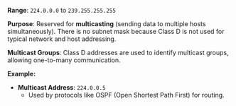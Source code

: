 **Range**: `224.0.0.0` to `239.255.255.255`

**Purpose**: Reserved for **multicasting** (sending data to multiple hosts simultaneously). There is no subnet mask because Class D is not used for typical network and host addressing.

**Multicast Groups**: Class D addresses are used to identify multicast groups, allowing one-to-many communication.

**Example:**
- **Multicast Address**: `224.0.0.5`
    - Used by protocols like OSPF (Open Shortest Path First) for routing.